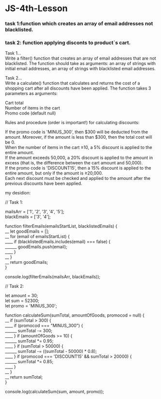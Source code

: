 # JS-4th-Lesson  
### task 1:function which creates an array of email addresses not blacklisted.
### task 2: function applying disconts to product`s cart.
Task 1...  
Write a filter() function that creates an array of email addresses that are not blacklisted. The function should take as arguments: an array of strings with initial email addresses, an array of strings with blacklisted email addresses.  

Task 2...  
Write a calculate() function that calculates and returns the cost of a shopping cart after all discounts have been applied. The function takes 3   parameters as arguments:  

Cart total  
Number of items in the cart  
Promo code (default null)  

Rules and procedure (order is important!) for calculating discounts:  

If the promo code is 'MINUS_300', then $300 will be deducted from the amount. Moreover, if the amount is less than $300, then the total cost will be 0.  
When the number of items in the cart ≥10, a 5% discount is applied to the entire amount.    
If the amount exceeds 50,000, a 20% discount is applied to the amount in excess (that is, the difference between the cart amount and 50,000).  
If the promo code is 'DISCOUNT15', then a 15% discount is applied to the entire amount, but only if the amount is ≥20,000.  
Each next discount must be checked and applied to the amount after the previous discounts have been applied.   

my desidion:  

// Task 1:  

mailsArr = ['1', '2', '3', '4', '5'];  
blackEmails = ['3', '4'];  

function filterEmails(emailsStartList, blacklistedEmails) {  
__  let goodEmails = [];  
__  for (email of emailsStartList) {  
____  if (blacklistedEmails.includes(email) === false) {  
______  goodEmails.push(email);  
____  }  
__  }  
__  return goodEmails;  
}  

console.log(filterEmails(mailsArr, blackEmails));  


// Task 2:  

let amount = 30;  
let sum = 52300;  
let promo = 'MINUS_300';  

function calculateSum(sumTotal, amountOfGoods, promocod = null) {  
__  if (sumTotal > 300) {  
____  if (promocod === "MINUS_300") {  
______  sumTotal -= 300;  
____  } if (amountOfGoods >= 10) {  
______  sumTotal *= 0.95;  
____  } if (sumTotal > 50000) {  
______  sumTotal -= ((sumTotal - 50000) * 0.8);  
____  } if (promocod === 'DISCOUNT15' && sumTotal > 20000) {  
______  sumTotal *= 0.85;  
____  }  
__  }  
__  return sumTotal;  
}  

console.log(calculateSum(sum, amount, promo));  
